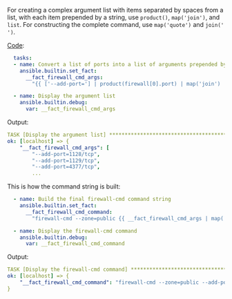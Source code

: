 For creating a complex argument list with items separated by spaces from a list, with each item prepended by a string, use `product()`, `map('join')`, and `list`. For constructing the complete command, use `map('quote')` and `join(' ')`.

[Code](https://github.com/berndfinger/ansible-data-type-conversion/blob/main/sample-code/create-complex-command-argument-list.yml):
```yaml
  tasks:
  - name: Convert a list of ports into a list of arguments prepended by a string, for firewalld-cmd
    ansible.builtin.set_fact:
      __fact_firewall_cmd_args:
        "{{ ['--add-port='] | product(firewall[0].port) | map('join') | list }}"

  - name: Display the argument list
    ansible.builtin.debug:
      var: __fact_firewall_cmd_args
```

Output:
```yaml
TASK [Display the argument list] ***********************************************************************************************************
ok: [localhost] => {
    "__fact_firewall_cmd_args": [
        "--add-port=1128/tcp",
        "--add-port=1129/tcp",
        "--add-port=4377/tcp",
        ...
```

This is how the command string is built:
```yaml
  - name: Build the final firewall-cmd command string
    ansible.builtin.set_fact:
      __fact_firewall_cmd_command:
        "firewall-cmd --zone=public {{ __fact_firewall_cmd_args | map('quote') | join(' ') }}"

  - name: Display the firewall-cmd command
    ansible.builtin.debug:
      var: __fact_firewall_cmd_command
```

Output:
```yaml
TASK [Display the firewall-cmd command] ****************************************************************************
ok: [localhost] => {
    "__fact_firewall_cmd_command": "firewall-cmd --zone=public --add-port=1128/tcp --add-port=1129/tcp --add-port=4377/tcp --add-port=5050/tcp --add-port=9090/tcp --add-port=9091/tcp --add-port=9092/tcp --add-port=9093/tcp --add-port=37700-37790/tcp --add-port=30105/tcp --add-port=30107/tcp --add-port=30140/tcp --add-port=47701/tcp --add-port=47702/tcp --add-port=47706/tcp --add-port=47712/tcp --add-port=47714/tcp --add-port=47740/tcp --add-port=57700/tcp --add-port=57713/tcp --add-port=57714/tcp --add-port=51000/tcp --add-port=64997/tcp"
}
```
